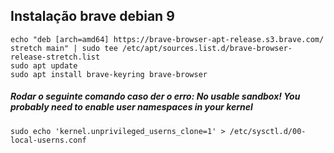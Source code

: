 ## Instalação brave debian 9

  
```
echo "deb [arch=amd64] https://brave-browser-apt-release.s3.brave.com/ stretch main" | sudo tee /etc/apt/sources.list.d/brave-browser-release-stretch.list
sudo apt update
sudo apt install brave-keyring brave-browser
```
##### Rodar o seguinte comando caso der o erro: No usable sandbox! You probably need to enable user namespaces in your kernel
```
sudo echo 'kernel.unprivileged_userns_clone=1' > /etc/sysctl.d/00-local-userns.conf